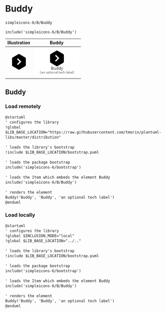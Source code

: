 # Buddy


```text
simpleicons-6/B/Buddy
```

```text
include('simpleicons-6/B/Buddy')
```



| Illustration | Buddy |
| :---: | :---: |
| ![illustration for Illustration](../../simpleicons-6/B/Buddy.png) | ![illustration for Buddy](../../simpleicons-6/B/Buddy.Local.png) |




## Buddy

### Load remotely
```plantuml
@startuml
' configures the library
!global $LIB_BASE_LOCATION="https://raw.githubusercontent.com/tmorin/plantuml-libs/master/distribution"

' loads the library's bootstrap
!include $LIB_BASE_LOCATION/bootstrap.puml

' loads the package bootstrap
include('simpleicons-6/bootstrap')

' loads the Item which embeds the element Buddy
include('simpleicons-6/B/Buddy')

' renders the element
Buddy('Buddy', 'Buddy', 'an optional tech label')
@enduml
```

### Load locally
```plantuml
@startuml
' configures the library
!global $INCLUSION_MODE="local"
!global $LIB_BASE_LOCATION="../.."

' loads the library's bootstrap
!include $LIB_BASE_LOCATION/bootstrap.puml

' loads the package bootstrap
include('simpleicons-6/bootstrap')

' loads the Item which embeds the element Buddy
include('simpleicons-6/B/Buddy')

' renders the element
Buddy('Buddy', 'Buddy', 'an optional tech label')
@enduml
```

